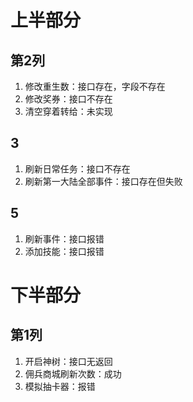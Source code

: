 # 上半部分

## 第2列

1. 修改重生数：接口存在，字段不存在
2. 修改奖券：接口不存在
3. 清空穿着转给：未实现

## 3

1. 刷新日常任务：接口不存在
2. 刷新第一大陆全部事件：接口存在但失败


## 5

1. 刷新事件：接口报错
2. 添加技能：接口报错

# 下半部分

## 第1列

1. 开启神树：接口无返回
2. 佣兵商城刷新次数：成功
3. 模拟抽卡器：报错